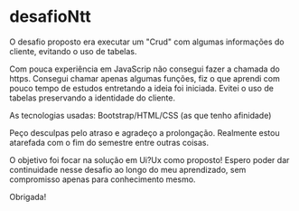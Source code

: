 # desafioNtt
O desafio proposto era executar um "Crud" com algumas informações do cliente, evitando o uso de tabelas. 

Com pouca experiência em JavaScrip não consegui fazer a chamada do https. Consegui chamar apenas algumas funções, fiz o que aprendi com pouco tempo de estudos entretando a ideia foi iniciada. 
Evitei o uso de tabelas preservando a identidade do cliente. 

As tecnologias usadas: Bootstrap/HTML/CSS (as que tenho afinidade)

Peço desculpas pelo atraso e agradeço a prolongação. Realmente estou atarefada com o fim do semestre entre outras coisas. 

O objetivo foi focar na solução em Ui?Ux como proposto! Espero poder dar continuidade nesse desafio ao longo do meu aprendizado, sem compromisso apenas para conhecimento mesmo. 

Obrigada! 
